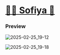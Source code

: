 [🌸🐳 Sofiya 👋](https://sofi2025-cpu.github.io/)
================================

### Preview

![2025-02-25_19-12](https://github.com/user-attachments/assets/b7e8421f-89c3-4347-a8b2-1b2c8b733a15)


![2025-02-25_19-18](https://github.com/user-attachments/assets/cbc5b6a4-78d9-4094-8e35-310a47a45c97)
